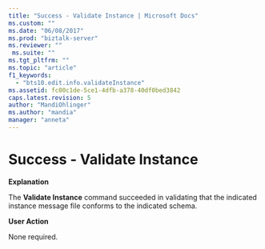 ```yaml
---
title: "Success - Validate Instance | Microsoft Docs"
ms.custom: ""
ms.date: "06/08/2017"
ms.prod: "biztalk-server"
ms.reviewer: ""
 ms.suite: ""
ms.tgt_pltfrm: ""
ms.topic: "article"
f1_keywords: 
  - "bts10.edit.info.validateInstance"
ms.assetid: fc00c1de-5ce1-4dfb-a378-40df0bed3842
caps.latest.revision: 5
author: "MandiOhlinger"
ms.author: "mandia"
manager: "anneta"
---
```

# Success - Validate Instance
**Explanation**  
  
 The **Validate Instance** command succeeded in validating that the indicated instance message file conforms to the indicated schema.  
  
 **User Action**  
  
 None required.